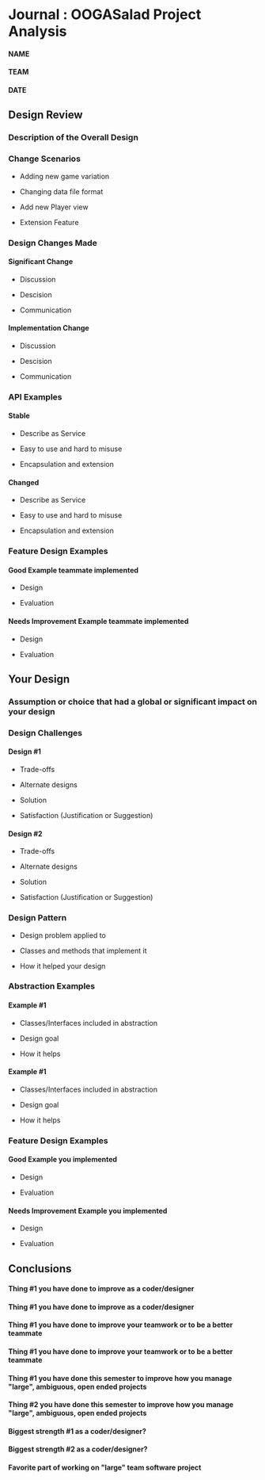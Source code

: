 # Journal : OOGASalad Project Analysis
#### NAME
#### TEAM
#### DATE


## Design Review

### Description of the Overall Design


### Change Scenarios

* Adding new game variation

* Changing data file format

* Add new Player view

* Extension Feature


### Design Changes Made

#### Significant Change

* Discussion

* Descision

* Communication


#### Implementation Change

* Discussion

* Descision

* Communication


### API Examples

#### Stable

* Describe as Service

* Easy to use and hard to misuse

* Encapsulation and extension


#### Changed

* Describe as Service

* Easy to use and hard to misuse

* Encapsulation and extension


### Feature Design Examples

#### Good Example **teammate** implemented

* Design

* Evaluation


#### Needs Improvement Example **teammate** implemented

* Design

* Evaluation




## Your Design

### Assumption or choice that had a global or significant impact on your design


### Design Challenges

#### Design #1

* Trade-offs

* Alternate designs

* Solution

* Satisfaction (Justification or Suggestion)


#### Design #2

* Trade-offs

* Alternate designs

* Solution

* Satisfaction (Justification or Suggestion)



### Design Pattern

* Design problem applied to

* Classes and methods that implement it

* How it helped your design



### Abstraction Examples

#### Example #1

* Classes/Interfaces included in abstraction

* Design goal

* How it helps


#### Example #1

* Classes/Interfaces included in abstraction

* Design goal

* How it helps



### Feature Design Examples

#### Good Example **you** implemented

* Design

* Evaluation


#### Needs Improvement Example **you** implemented

* Design

* Evaluation



## Conclusions

#### Thing #1 you have done to improve as a coder/designer

#### Thing #1 you have done to improve as a coder/designer


#### Thing #1 you have done to improve your teamwork or to be a better teammate

#### Thing #1 you have done to improve your teamwork or to be a better teammate


#### Thing #1 you have done this semester to improve how you manage "large", ambiguous, open ended projects

#### Thing #2 you have done this semester to improve how you manage "large", ambiguous, open ended projects


#### Biggest strength #1 as a coder/designer?

#### Biggest strength #2 as a coder/designer?


#### Favorite part of working on "large" team software project